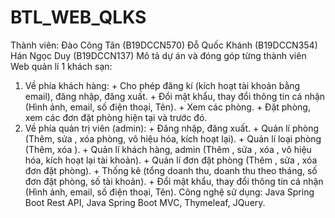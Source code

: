 # BTL_WEB_QLKS
Thành viên: Đào Công Tân  (B19DCCN570)
            Đỗ Quốc Khánh (B19DCCN354)
            Hán Ngọc Duy  (B19DCCN137)
Mô tả dự án và đóng góp từng thành viên
  Web quản lí 1 khách sạn:
  1. Về phía khách hàng:
    + Cho phép đăng kí (kích hoạt tài khoản bằng email), đăng nhập, đăng xuất.
    + Đổi mật khẩu, thay đổi thông tin cá nhận (Hình ảnh, email, số điện thoại, Tên).
    + Xem các phòng.
    + Đặt phòng, xem các đơn đặt phòng hiện tại và trước đó.
  2. Về phía quản trị viên (admin):
    + Đăng nhập, đăng xuất.
    + Quản lí phòng (Thêm, sửa , xóa phòng, vô hiệu hóa, kích hoạt lại).
    + Quản lí loại phòng (Thêm, xóa ).
    + Quản lí khách hàng, admin (Thêm , sửa , xóa , vô hiệu hóa, kích hoạt lại tài khoản).
    + Quản lí đơn đặt phòng (Thêm , sửa , xóa đơn đặt phòng).
    + Thống kê (tổng doanh thu, doanh thu theo tháng, số đơn đặt phòng, số tài khoản).
    + Đổi mật khẩu, thay đổi thông tin cá nhận (Hình ảnh, email, số điện thoại, Tên).
   Công nghệ sử dụng: Java Spring Boot Rest API, Java Spring Boot MVC, Thymeleaf, JQuery.
